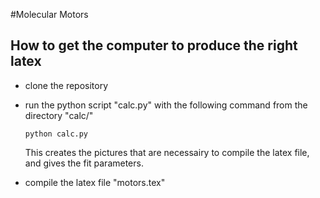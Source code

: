 #Molecular Motors

## How to get the computer to produce the right latex
* clone the repository
* run the python script "calc.py" with the following command from the directory "calc/"
      
      python calc.py

  This creates the pictures that are necessairy to compile the latex file, and gives the
  fit parameters.

* compile the latex file "motors.tex"

